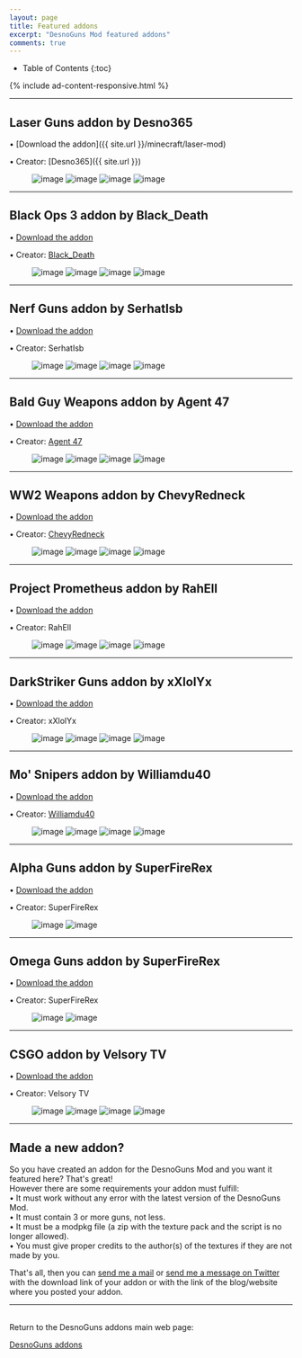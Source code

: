 ```yaml
---
layout: page
title: Featured addons
excerpt: "DesnoGuns Mod featured addons"
comments: true
---
```


* Table of Contents
{:toc}

{% include ad-content-responsive.html %}

---

## Laser Guns addon by Desno365

• [Download the addon]({{ site.url }}/minecraft/laser-mod)

• Creator: [Desno365]({{ site.url }})

<figure class="half">
	<img src="{{ site.url }}/minecraft/laser-mod/images/laser-bazooka.jpeg" alt="image">
	<img src="{{ site.url }}/minecraft/laser-mod/images/laser-gun.jpeg" alt="image">
	<img src="{{ site.url }}/minecraft/laser-mod/images/laser-rail-gun.jpeg" alt="image">
	<img src="{{ site.url }}/minecraft/laser-mod/images/laser-guns-creative.jpeg" alt="image">
</figure>

---

## Black Ops 3 addon by Black_Death

• [Download the addon](https://www.minecraftforum.net/forums/minecraft-pocket-edition/mcpe-mods-tools/2625220-addon-black-ops-3-desnoguns-addon-bo3-guns-in)

• Creator: [Black_Death](https://twitter.com/Black_DeathPE)

<figure class="half">
	<img src="https://i.imgur.com/yg7UjWZ.png" alt="image">
	<img src="https://i.imgur.com/3RwDy3o.png" alt="image">
	<img src="https://i.imgur.com/cTsRoEk.png" alt="image">
	<img src="https://i.imgur.com/N4yUFw4.png" alt="image">
</figure>

---

## Nerf Guns addon by SerhatIsb

• [Download the addon](https://www.dropbox.com/s/8h55kp8alab0hbe/Nerf%20Addon%201.1%20Initial%20Release.modpkg?dl=1)

• Creator: SerhatIsb

<figure class="half">
	<img src="https://i.imgur.com/3Vds4cX.png" alt="image">
	<img src="https://i.imgur.com/a1j1jVy.png" alt="image">
	<img src="https://i.imgur.com/XoZKomw.png" alt="image">
	<img src="https://i.imgur.com/ztKPoAO.jpg" alt="image">
</figure>

---

## Bald Guy Weapons addon by Agent 47

• [Download the addon](https://www.mediafire.com/file/mhqm3doaqoo7wqx/WEAPON+V1.1.0.modpkg)

• Creator: [Agent 47](https://twitter.com/IvanAnd80979934)

<figure class="half">
	<img src="https://i.imgur.com/hrzkB2r.jpg" alt="image">
	<img src="https://i.imgur.com/hrrA52O.jpg" alt="image">
	<img src="https://i.imgur.com/rqqPvsV.jpg" alt="image">
	<img src="https://i.imgur.com/pidjH5o.jpg" alt="image">
</figure>

---

## WW2 Weapons addon by ChevyRedneck

• [Download the addon](https://www.mediafire.com/download/kf89ajozxj1wrfh/WW2+Weapons+Addon+v.1.5+by+ChevyRedneck.modpkg)

• Creator: [ChevyRedneck](https://twitter.com/ChevyRedneck554)

<figure class="half">
	<img src="https://i.imgur.com/wnIAmSz.png" alt="image">
	<img src="https://i.imgur.com/hnef5KT.jpg" alt="image">
	<img src="https://i.imgur.com/GGKivYL.jpg" alt="image">
	<img src="https://i.imgur.com/803FyRx.jpg" alt="image">
</figure>

---

## Project Prometheus addon by RahEll

• [Download the addon](https://www.dropbox.com/s/4ewym5jxmmcosr1/Project%20Prometheus.modpkg?dl=1)

• Creator: RahEll

<figure class="half">
	<img src="https://i.imgur.com/D6wSHPH.png" alt="image">
	<img src="https://i.imgur.com/cfv1wsL.png" alt="image">
	<img src="https://i.imgur.com/vbXVTdE.png" alt="image">
	<img src="https://i.imgur.com/VNNa2uu.png" alt="image">
</figure>

---

## DarkStriker Guns addon by xXlolYx

• [Download the addon](https://www.mediafire.com/file/9e7dm69uemc5eu2/DarkStrikersGuns+Addon+By+xXlolYx+Ver+2.modpkg)

• Creator: xXlolYx

<figure class="half">
	<img src="https://i.imgur.com/IMeTkYO.png" alt="image">
	<img src="https://i.imgur.com/HNnTQoJ.png" alt="image">
	<img src="https://i.imgur.com/46dsH2B.png" alt="image">
	<img src="https://i.imgur.com/KklfFyF.png" alt="image">
</figure>

---

## Mo' Snipers addon by Williamdu40

• [Download the addon](https://www.mediafire.com/download/tt5f585e709v6at/Mo%27+Snipers+add-on.modpkg)

• Creator: [Williamdu40](https://twitter.com/Williamdu40)

<figure class="half">
	<img src="https://i.imgur.com/cR94Vmg.jpg" alt="image">
	<img src="https://i.imgur.com/hPQAcwH.jpg" alt="image">
	<img src="https://i.imgur.com/DLOWGqn.jpg" alt="image">
	<img src="https://i.imgur.com/8Wh2idr.jpg" alt="image">
</figure>

---

## Alpha Guns addon by SuperFireRex

• [Download the addon](https://www.mediafire.com/?zywxmtnb6zc0hk5)

• Creator: SuperFireRex

<figure class="half">
	<img src="https://i.imgur.com/aEjC8Wr.png" alt="image">
	<img src="https://i.imgur.com/4bFktrW.png" alt="image">
</figure>

---

## Omega Guns addon by SuperFireRex

• [Download the addon](https://www.mediafire.com/?bq9vy826x04vg2l)

• Creator: SuperFireRex

<figure class="half">
	<img src="https://i.imgur.com/ntZ8erh.png" alt="image">
	<img src="https://i.imgur.com/z0VpDQs.png" alt="image">
</figure>

---

## CSGO addon by Velsory TV

• [Download the addon](https://www.dropbox.com/s/vcptd4f9gy0tobk/CSGO_Addon_0.0.1.modpkg?dl=1)

• Creator: Velsory TV

<figure class="half">
	<img src="https://i.imgur.com/XIp1A7g.png" alt="image">
	<img src="https://i.imgur.com/VSfi8Y9.png" alt="image">
	<img src="https://i.imgur.com/WqqdiFY.png" alt="image">
	<img src="https://i.imgur.com/treWDcj.png" alt="image">
</figure>

---

## Made a new addon?

So you have created an addon for the DesnoGuns Mod and you want it featured here? That's great!<br>
However there are some requirements your addon must fulfill:<br>
• It must work without any error with the latest version of the DesnoGuns Mod.<br>
• It must contain 3 or more guns, not less.<br>
• It must be a modpkg file (a zip with the texture pack and the script is no longer allowed).<br>
• You must give proper credits to the author(s) of the textures if they are not made by you.

That's all, then you can <a href="mailto:{{ site.owner.email }}" title="Send a mail to {{ site.owner.name}}" target="_blank">send me a mail</a> or [send me a message on Twitter](https://twitter.com/desno365) with the download link of your addon or with the link of the blog/website where you posted your addon.

---

<br>Return to the DesnoGuns addons main web page:

<div markdown="0"><a href="{{ site.url }}/minecraft/desnoguns-mod/addons" class="btn">DesnoGuns addons</a></div>
